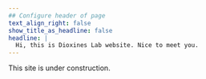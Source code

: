 ```yaml
---
## Configure header of page
text_align_right: false
show_title_as_headline: false
headline: |
  Hi, this is Dioxines Lab website. Nice to meet you.
---
```


<!-- this is a subheadline -->
This site is under construction.

